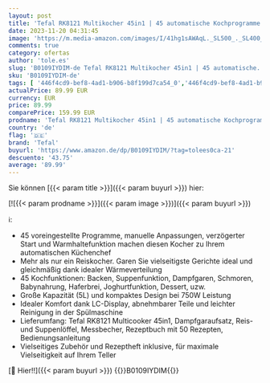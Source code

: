 ```yaml
---
layout: post
title: 'Tefal RK8121 Multikocher 45in1 | 45 automatische Kochprogramme | Verzögerter Start | Warmhaltefunktion | Große Kapazität  5L  | Edelstahl | LC-Display | Rezeptbuch und Zubehör'
date: 2023-11-20 04:31:45
image: 'https://m.media-amazon.com/images/I/41hg1sAWAqL._SL500_._SL400_.jpg'
comments: true
category: ofertas
author: 'tole.es'
slug: 'B0109IYDIM-de Tefal RK8121 Multikocher 45in1 | 45 automatische...'
sku: 'B0109IYDIM-de'
tags: [ '446f4cd9-bef8-4ad1-b906-b8f199d7ca54_0','446f4cd9-bef8-4ad1-b906-b8f199d7ca54_4101','446f4cd9-bef8-4ad1-b906-b8f199d7ca54_4601','446f4cd9-bef8-4ad1-b906-b8f199d7ca54_8801','Arborist Merchandising Root','CookingTefal','Elektrische Küchengeräte','Kleine & große Küchenhelfer','Küche, Haushalt & Wohnen','KüchengeräteTefal','Multikocher','Self Service','Special Features Stores','Spezialgeräte','tefal','🇩🇪', ]
actualPrice: 89.99 EUR
currency: EUR
price: 89.99
comparePrice: 159.99 EUR
prodname: 'Tefal RK8121 Multikocher 45in1 | 45 automatische Kochprogramme | Verzögerter Start | Warmhaltefunktion | Große Kapazität  5L  | Edelstahl | LC-Display | Rezeptbuch und Zubehör'
country: 'de'
flag: '🇩🇪'
brand: 'Tefal'
buyurl: 'https://www.amazon.de/dp/B0109IYDIM/?tag=tolees0ca-21'
descuento: '43.75'
average: '89.99'
---
```


Sie können [{{< param title >}}]({{< param buyurl >}}) hier:

[![{{< param prodname >}}]({{< param image >}})]({{< param buyurl >}})

ℹ️:

- 45 voreingestellte Programme, manuelle Anpassungen, verzögerter Start und Warmhaltefunktion machen diesen Kocher zu Ihrem automatischen Küchenchef
- Mehr als nur ein Reiskocher. Garen Sie vielseitigste Gerichte ideal und gleichmäßig dank idealer Wärmeverteilung
- 45 Kochfunktionen: Backen, Suppenfunktion, Dampfgaren, Schmoren, Babynahrung, Haferbrei, Joghurtfunktion, Dessert, uzw.
- Große Kapazität (5L) und kompaktes Design bei 750W Leistung
- Idealer Komfort dank LC-Display, abnehmbarer Teile und leichter Reinigung in der Spülmaschine
- Lieferumfang: Tefal RK8121 Multicooker 45in1, Dampfgaraufsatz, Reis- und Suppenlöffel, Messbecher, Rezeptbuch mit 50 Rezepten, Bedienungsanleitung
- Vielseitiges Zubehör und Rezeptheft inklusive, für maximale Vielseitigkeit auf Ihrem Teller

[🛒 Hier!!]({{< param buyurl >}})
{{<world>}}B0109IYDIM{{</world>}}
